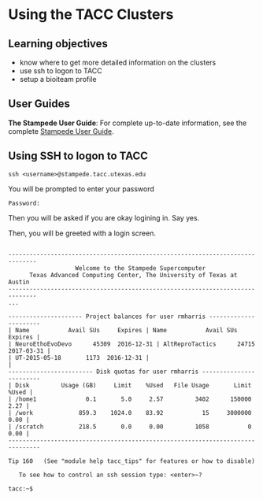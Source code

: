 # Using the TACC Clusters

## Learning objectives
- know where to get more detailed information on the clusters
- use ssh to logon to TACC
- setup a bioiteam profile

## User Guides

**The Stampede User Guide**: For complete up-to-date information, see the complete [Stampede User Guide](https://portal.tacc.utexas.edu/user-guides/stampede).

## Using SSH to logon to TACC

~~~ {.bash}
ssh <username>@stampede.tacc.utexas.edu
~~~

You will be prompted to enter your password

~~~ {.output}
Password:
~~~

Then you will be asked if you are okay logining in. Say yes. 

Then, you will be greeted with a login screen. 


~~~ {.output}

------------------------------------------------------------------------------
                   Welcome to the Stampede Supercomputer
      Texas Advanced Computing Center, The University of Texas at Austin
------------------------------------------------------------------------------
...

--------------------- Project balances for user rmharris ----------------------
| Name           Avail SUs     Expires | Name           Avail SUs     Expires |
| NeuroEthoEvoDevo      45309  2016-12-31 | AltReproTactics      24715  2017-03-31 | 
| UT-2015-05-18       1173  2016-12-31 |                                      |
------------------------ Disk quotas for user rmharris ------------------------
| Disk         Usage (GB)     Limit    %Used   File Usage       Limit   %Used |
| /home1              0.1       5.0     2.57         3402      150000    2.27 |
| /work             859.3    1024.0    83.92           15     3000000    0.00 |
| /scratch          218.5       0.0     0.00         1058           0    0.00 |
-------------------------------------------------------------------------------

Tip 160   (See "module help tacc_tips" for features or how to disable)

   To see how to control an ssh session type: <enter>~?

tacc:~$
~~~

## 
